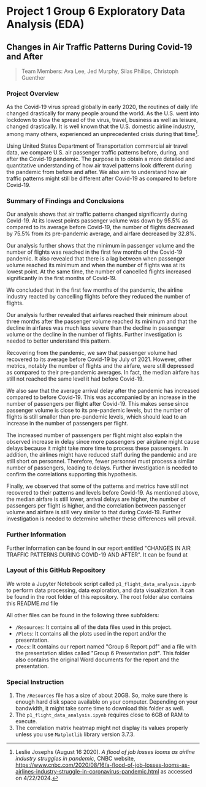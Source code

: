 # Project 1 Group 6 Exploratory Data Analysis (EDA)
## Changes in Air Traffic Patterns During Covid-19 and After
> Team Members:
> Ava Lee,
> Jed Murphy, 
> Silas Philips, 
> Christoph Guenther
  
### Project Overview
As the Covid-19 virus spread globally in early 2020, the routines of daily life changed drastically for many people around the world. As the U.S. went into lockdown to slow the spread of the virus, travel, business as well as leisure, changed drastically. It is well known that the U.S. domestic airline industry, among many others, experienced an unprecedented crisis during that time[^1].

Using United States Department of Transportation commercial air travel data, we compare U.S. air passenger traffic patterns before, during, and after the Covid-19 pandemic. The purpose is to obtain a more detailed and quantitative understanding of how air travel patterns look different during the pandemic from before and after. We also aim to understand how air traffic patterns might still be different after Covid-19 as compared to before Covid-19.

### Summary of Findings and Conclusions
Our analysis shows that air traffic patterns changed significantly during Covid-19. At its lowest points passenger volume was down by 95.5% as compared to its average before Covid-19, the number of flights decreased by 75.5% from its pre-pandemic average, and airfare decreased by 32.8%.

Our analysis further shows that the minimum in passenger volume and the number of flights was reached in the first few months of the Covid-19 pandemic. It also revealed that there is a lag between when passenger volume reached its minimum and when the number of flights was at its lowest point. At the same time, the number of cancelled flights increased significantly in the first months of Covid-19.

We concluded that in the first few months of the pandemic, the airline industry reacted by cancelling flights before they reduced the number of flights.

Our analysis further revealed that airfares reached their minimum about three months after the passenger volume reached its minimum and that the decline in airfares was much less severe than the decline in passenger volume or the decline in the number of flights. Further investigation is needed to better understand this pattern.

Recovering from the pandemic, we saw that passenger volume had recovered to its average before Covid-19 by July of 2021. However, other metrics, notably the number of flights and the airfare, were still depressed as compared to their pre-pandemic averages. In fact, the median airfare has still not reached the same level it had before Covid-19.

We also saw that the average arrival delay after the pandemic has increased compared to before Covid-19. This was accompanied by an increase in the number of passengers per flight after Covid-19. This makes sense since passenger volume is close to its pre-pandemic levels, but the number of flights is still smaller than pre-pandemic levels, which should lead to an increase in the number of passengers per flight.

The increased number of passengers per flight might also explain the observed increase in delay since more passengers per airplane might cause delays because it might take more time to process these passengers.
In addition, the airlines might have reduced staff during the pandemic and are still short on personnel. Therefore, fewer personnel must process a similar number of passengers, leading to delays. Further investigation is needed to confirm the correlations supporting this hypothesis.

Finally, we observed that some of the patterns and metrics have still not recovered to their patterns and levels before Covid-19. As mentioned above, the median airfare is still lower, arrival delays are higher, the number of passengers per flight is higher, and the correlation between passenger volume and airfare is still very similar to that during Covid-19. Further investigation is needed to determine whether these differences will prevail.

### Further Information
Further information can be found in our report entitled "CHANGES IN AIR TRAFFIC PATTERNS DURING COVID-19 AND AFTER". It can be found at 

### Layout of this GitHub Repository
We wrote a Jupyter Notebook script called `p1_flight_data_analysis.ipynb` to perform data processing, data exploration, and data visualization. It can be found in the root folder of this repository. The root folder also contains this README.md file

All other files can be found in the following three subfolders:
 * `/Resources`: It contains all of the data files used in this project.
 * `/Plots`: It contains all the plots used in the report and/or the presentation.
 * `/Docs`: It contains our report named "Group 6 Report.pdf" and a file with the presentation slides called "Group 6 Presentation.pdf". This folder also contains the original Word documents for the report and the presentation.

### Special Instruction
1. The `/Resources` file has a size of about 20GB. So, make sure there is enough hard disk  space available on your computer. Depending on your bandwidth, it might take some time to download this folder as well.
2. The `p1_flight_data_analysis.ipynb` requires close to 6GB of RAM to execute.
3. The correlation matrix heatmap might not display its values properly unless you use `Matplotlib` library version 3.7.3.

[^1]: Leslie Josephs (August 16 2020). *A flood of job losses looms as airline industry struggles in pandemic*, CNBC website, https://www.cnbc.com/2020/08/16/a-flood-of-job-losses-looms-as-airlines-industry-struggle-in-coronavirus-pandemic.html as accessed on 4/22/2024.
